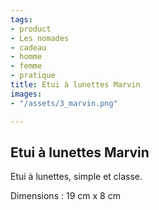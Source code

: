 ```yaml
---
tags:
- product
- Les nomades
- cadeau
- homme
- femme
- pratique
title: Etui à lunettes Marvin
images:
- "/assets/3_marvin.png"

---
```

## Etui à lunettes Marvin

Etui à lunettes, simple et classe.

Dimensions : 19 cm x 8 cm